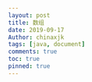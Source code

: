 ```yaml
---
layout: post
title: 数组
date: 2019-09-17
Author: chinaxjk
tags: [java, document]
comments: true
toc: true
pinned: true
---
```

